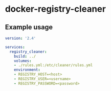 # docker-registry-cleaner


## Example usage

```yaml
version: '2.4'

services:
  registry_cleaner:
    build: ../
    volumes:
    - ./rules.yml:/etc/cleaner/rules.yml
    environment:
    - REGISTRY_HOST=<host>
    - REGISTRY_USER=<username>
    - REGISTRY_PASSWORD=<password>
```